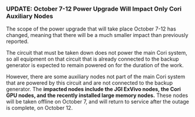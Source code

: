 ### UPDATE: October 7-12 Power Upgrade Will Impact Only Cori Auxiliary Nodes

The scope of the power upgrade that will take place October 7-12 has changed,
meaning that there will be a much smaller impact than previously reported.

The circuit that must be taken down does not power the main Cori system, so all
equipment on that circuit that is already connected to the backup generator is
expected to remain powered on for the duration of the work.

However, there are some auxiliary nodes not part of the main Cori system that 
are powered by this circuit and are not connected to the backup generator. The 
**impacted nodes include the JGI ExVivo nodes, the Cori GPU nodes, and the 
recently installed large memory nodes.** These nodes will be taken offline on
October 7, and will return to service after the outage is complete, on
October 12.

